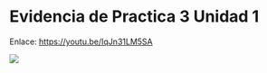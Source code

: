 # Evidencia de Practica 3 Unidad 1

Enlace: https://youtu.be/IqJn31LM5SA

[![](https://markdown-videos.deta.dev/youtube/IqJn31LM5SA)](https://youtu.be/IqJn31LM5SA)
